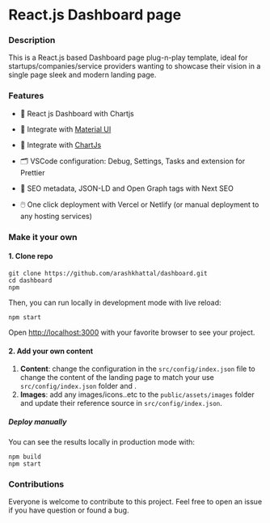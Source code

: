 # React.js Dashboard page 

### Description

This is a React.js based Dashboard page plug-n-play template, ideal for startups/companies/service providers wanting to showcase their vision in a single page sleek and modern landing page.

### Features

- 📱  React js Dashboard with Chartjs

- 🎨 Integrate with [Material UI](https://mui.com/)

- 🎨 Integrate with [ChartJs](https://www.chartjs.org/)

- 🗂 VSCode configuration: Debug, Settings, Tasks and extension for  Prettier

- 🤖 SEO metadata, JSON-LD and Open Graph tags with Next SEO

- 🖱️ One click deployment with Vercel or Netlify (or manual deployment to any hosting services)

### Make it your own

#### 1. Clone repo

```
git clone https://github.com/arashkhattal/dashboard.git
cd dashboard
npm
```

Then, you can run locally in development mode with live reload:

```
npm start
```

Open <http://localhost:3000> with your favorite browser to see your project.

#### 2. Add your own content

 1. **Content**: change the configuration in the ```src/config/index.json``` file to change the content of the landing page to match your use ```src/config/index.json```  folder and .
 2. **Images**:  add any images/icons..etc to the ```public/assets/images```  folder and update their reference source in ```src/config/index.json```.


##### Deploy manually

You can see the results locally in production mode with:

```
npm build
npm start
```

### Contributions

Everyone is welcome to contribute to this project. Feel free to open an issue if you have question or found a bug.

